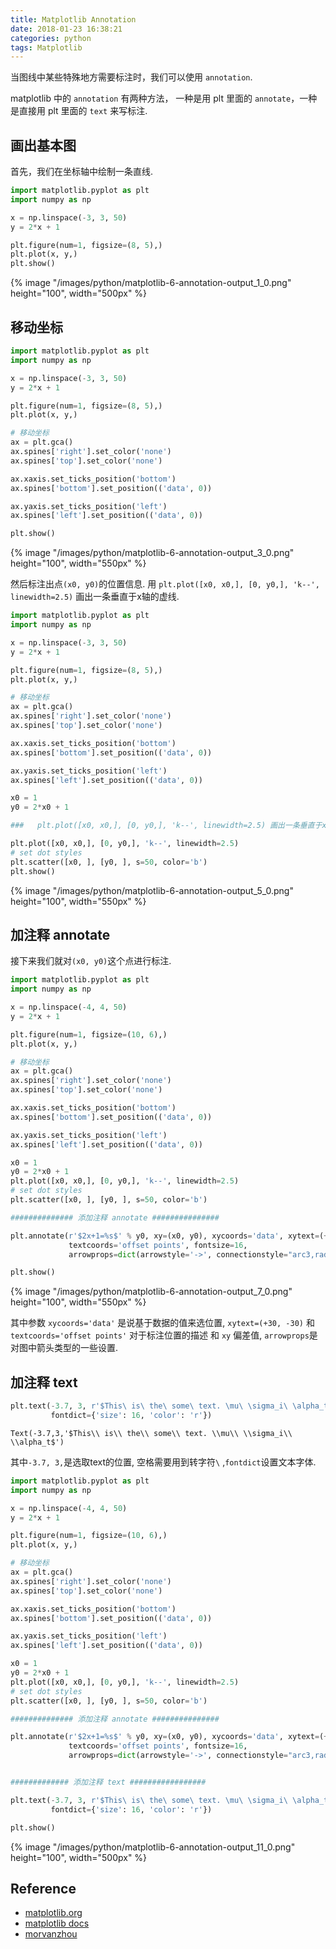 ```yaml
---
title: Matplotlib Annotation
date: 2018-01-23 16:38:21
categories: python
tags: Matplotlib
---
```


当图线中某些特殊地方需要标注时，我们可以使用 `annotation`.  

matplotlib 中的 `annotation` 有两种方法， 一种是用 plt 里面的 `annotate`，一种是直接用 plt 里面的 `text` 来写标注.

<!-- more -->

## 画出基本图

首先，我们在坐标轴中绘制一条直线.

```python
import matplotlib.pyplot as plt
import numpy as np

x = np.linspace(-3, 3, 50)
y = 2*x + 1

plt.figure(num=1, figsize=(8, 5),)
plt.plot(x, y,)
plt.show()
```

<div class="limg1">
{% image "/images/python/matplotlib-6-annotation-output_1_0.png" height="100", width="500px" %}
</div>

## 移动坐标


```python
import matplotlib.pyplot as plt
import numpy as np

x = np.linspace(-3, 3, 50)
y = 2*x + 1

plt.figure(num=1, figsize=(8, 5),)
plt.plot(x, y,)

# 移动坐标
ax = plt.gca()
ax.spines['right'].set_color('none')
ax.spines['top'].set_color('none')

ax.xaxis.set_ticks_position('bottom')
ax.spines['bottom'].set_position(('data', 0))

ax.yaxis.set_ticks_position('left')
ax.spines['left'].set_position(('data', 0))

plt.show()
```

<div class="limg1">
{% image "/images/python/matplotlib-6-annotation-output_3_0.png" height="100", width="550px" %}
</div>

然后标注出点`(x0, y0)`的位置信息. 用 `plt.plot([x0, x0,], [0, y0,], 'k--', linewidth=2.5)` 画出一条垂直于x轴的虚线.

```python
import matplotlib.pyplot as plt
import numpy as np

x = np.linspace(-3, 3, 50)
y = 2*x + 1

plt.figure(num=1, figsize=(8, 5),)
plt.plot(x, y,)

# 移动坐标
ax = plt.gca()
ax.spines['right'].set_color('none')
ax.spines['top'].set_color('none')

ax.xaxis.set_ticks_position('bottom')
ax.spines['bottom'].set_position(('data', 0))

ax.yaxis.set_ticks_position('left')
ax.spines['left'].set_position(('data', 0))

x0 = 1
y0 = 2*x0 + 1

###   plt.plot([x0, x0,], [0, y0,], 'k--', linewidth=2.5) 画出一条垂直于x轴的虚线.  ###

plt.plot([x0, x0,], [0, y0,], 'k--', linewidth=2.5)
# set dot styles
plt.scatter([x0, ], [y0, ], s=50, color='b')
plt.show()
```

<div class="limg1">
{% image "/images/python/matplotlib-6-annotation-output_5_0.png" height="100", width="550px" %}
</div>

## 加注释 annotate

接下来我们就对`(x0, y0)`这个点进行标注.

```python
import matplotlib.pyplot as plt
import numpy as np

x = np.linspace(-4, 4, 50)
y = 2*x + 1

plt.figure(num=1, figsize=(10, 6),)
plt.plot(x, y,)

# 移动坐标
ax = plt.gca()
ax.spines['right'].set_color('none')
ax.spines['top'].set_color('none')

ax.xaxis.set_ticks_position('bottom')
ax.spines['bottom'].set_position(('data', 0))

ax.yaxis.set_ticks_position('left')
ax.spines['left'].set_position(('data', 0))

x0 = 1
y0 = 2*x0 + 1
plt.plot([x0, x0,], [0, y0,], 'k--', linewidth=2.5)
# set dot styles
plt.scatter([x0, ], [y0, ], s=50, color='b')

############## 添加注释 annotate ###############

plt.annotate(r'$2x+1=%s$' % y0, xy=(x0, y0), xycoords='data', xytext=(+30, -30),
             textcoords='offset points', fontsize=16,
             arrowprops=dict(arrowstyle='->', connectionstyle="arc3,rad=.2"))

plt.show()
```

<div class="limg1">
{% image "/images/python/matplotlib-6-annotation-output_7_0.png" height="100", width="550px" %}
</div>

其中参数 `xycoords='data'` 是说基于数据的值来选位置, `xytext=(+30, -30)` 和 `textcoords='offset points'` 对于标注位置的描述 和 `xy` 偏差值, `arrowprops`是对图中箭头类型的一些设置.

## 加注释 text


```python
plt.text(-3.7, 3, r'$This\ is\ the\ some\ text. \mu\ \sigma_i\ \alpha_t$',
         fontdict={'size': 16, 'color': 'r'})
```

    Text(-3.7,3,'$This\\ is\\ the\\ some\\ text. \\mu\\ \\sigma_i\\ \\alpha_t$')

其中`-3.7, 3,`是选取text的位置, 空格需要用到转字符`\` ,`fontdict`设置文本字体.

```python
import matplotlib.pyplot as plt
import numpy as np

x = np.linspace(-4, 4, 50)
y = 2*x + 1

plt.figure(num=1, figsize=(10, 6),)
plt.plot(x, y,)

# 移动坐标
ax = plt.gca()
ax.spines['right'].set_color('none')
ax.spines['top'].set_color('none')

ax.xaxis.set_ticks_position('bottom')
ax.spines['bottom'].set_position(('data', 0))

ax.yaxis.set_ticks_position('left')
ax.spines['left'].set_position(('data', 0))

x0 = 1
y0 = 2*x0 + 1
plt.plot([x0, x0,], [0, y0,], 'k--', linewidth=2.5)
# set dot styles
plt.scatter([x0, ], [y0, ], s=50, color='b')

############## 添加注释 annotate ###############

plt.annotate(r'$2x+1=%s$' % y0, xy=(x0, y0), xycoords='data', xytext=(+30, -30),
             textcoords='offset points', fontsize=16,
             arrowprops=dict(arrowstyle='->', connectionstyle="arc3,rad=.2"))


############# 添加注释 text #################

plt.text(-3.7, 3, r'$This\ is\ the\ some\ text. \mu\ \sigma_i\ \alpha_t$',
         fontdict={'size': 16, 'color': 'r'})

plt.show()
```

<div class="limg1">
{% image "/images/python/matplotlib-6-annotation-output_11_0.png" height="100", width="500px" %}
</div>

[img1]: /images/python/matplotlib-6-annotation-output_1_0.png
[img2]: /images/python/matplotlib-6-annotation-output_3_0.png
[img3]: /images/python/matplotlib-6-annotation-output_5_0.png
[img4]: /images/python/matplotlib-6-annotation-output_7_0.png
[img5]: /images/python/matplotlib-6-annotation-output_11_0.png

## Reference

- [matplotlib.org][1]
- [matplotlib docs][2]
- [morvanzhou][3]

[1]: https://matplotlib.org/
[2]: https://matplotlib.org/contents.html
[3]: https://morvanzhou.github.io


